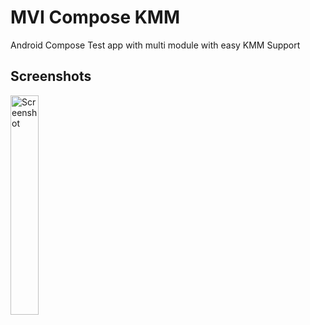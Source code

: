 # MVI Compose KMM
Android Compose Test app with multi module with easy KMM Support  

Screenshots
-----------
<img src="screenshots/demo.gif" alt="Screenshot" width="30%" height="30%">
